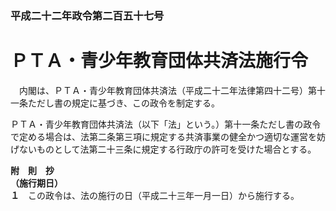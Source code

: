 ### 平成二十二年政令第二百五十七号  
# ＰＴＡ・青少年教育団体共済法施行令  
　内閣は、ＰＴＡ・青少年教育団体共済法（平成二十二年法律第四十二号）第十一条ただし書の規定に基づき、この政令を制定する。  
  
ＰＴＡ・青少年教育団体共済法（以下「法」という。）第十一条ただし書の政令で定める場合は、法第二条第三項に規定する共済事業の健全かつ適切な運営を妨げないものとして法第二十三条に規定する行政庁の許可を受けた場合とする。  
  
**附　則　抄**  
**（施行期日）**  
**１**　この政令は、法の施行の日（平成二十三年一月一日）から施行する。  
  
